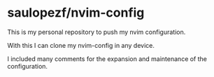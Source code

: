 # saulopezf/nvim-config

This is my personal repository to push my nvim configuration.

With this I can clone my nvim-config in any device.

I included many comments for the expansion and maintenance of the configuration.
